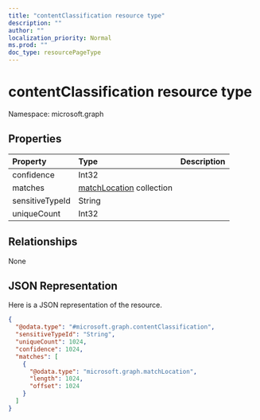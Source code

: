 ```yaml
---
title: "contentClassification resource type"
description: ""
author: ""
localization_priority: Normal
ms.prod: ""
doc_type: resourcePageType
---
```


# contentClassification resource type


Namespace: microsoft.graph



## Properties
|Property|Type|Description|
|:---|:---|:---|
|confidence|Int32||
|matches|[matchLocation](../resources/matchlocation.md) collection||
|sensitiveTypeId|String||
|uniqueCount|Int32||

## Relationships
None

## JSON Representation
Here is a JSON representation of the resource.
<!-- {
  "blockType": "resource",
  "@odata.type": "microsoft.graph.contentClassification"
}
-->
``` json
{
  "@odata.type": "#microsoft.graph.contentClassification",
  "sensitiveTypeId": "String",
  "uniqueCount": 1024,
  "confidence": 1024,
  "matches": [
    {
      "@odata.type": "microsoft.graph.matchLocation",
      "length": 1024,
      "offset": 1024
    }
  ]
}
```

